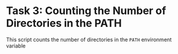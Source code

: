 # Task 3: Counting the Number of Directories in the PATH
This script counts the number of directories in the `PATH` environment variable
